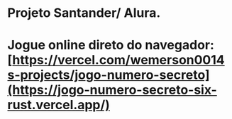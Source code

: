 # Projeto Santander/ Alura.

# Jogue online direto do navegador: [https://vercel.com/wemerson0014s-projects/jogo-numero-secreto](https://jogo-numero-secreto-six-rust.vercel.app/)
